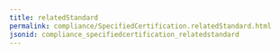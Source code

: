 ```yaml
---
title: relatedStandard
permalink: compliance/SpecifiedCertification.relatedStandard.html
jsonid: compliance_specifiedcertification_relatedstandard
---
```

